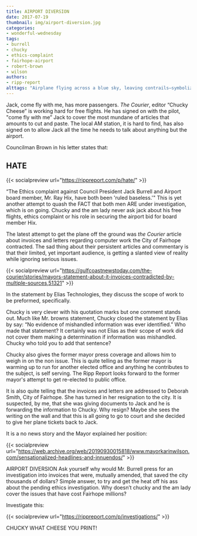 ```yaml
---
title: AIRPORT DIVERSION
date: 2017-07-19
thumbnail: img/airport-diversion.jpg
categories:
- wonderful-wednesday
tags:
- burrell
- chucky
- ethics-complaint
- fairhope-airport
- robert-brown
- wilson
authors:
- ripp-report
alttags: "Airplane flying across a blue sky, leaving contrails—symbolizing pilot Jack’s free flights and coverage for _The Courier_"
---
```

Jack, come fly with me, has more passengers. _The Courier_, editor “Chucky Cheese” is working hard for free flights. He has signed on with the pilot, "come fly with me” Jack to cover the most mundane of articles that amounts to cut and paste. The local AM station, it is hard to find, has also signed on to allow Jack all the time he needs to talk about anything but the airport.

Councilman Brown in his letter states that:

## HATE

{{< socialpreview url="https://rippreport.com/p/hate/" >}}

“The Ethics complaint against Council President Jack Burrell and Airport board member, Mr. Ray Hix, have both been 'ruled baseless.'" This is yet another attempt to quash the FACT that both men ARE under investigation, which is on going. Chucky and the am lady never ask jack about his free flights, ethics complaint or his role in securing the airport bid for board member Hix.

The latest attempt to get the plane off the ground was _the Courier_ article about invoices and letters regarding computer work the City of Fairhope contracted. The sad thing about their persistent articles and commentary is that their limited, yet important audience, is getting a slanted view of reality while ignoring serious issues.

{{< socialpreview url="https://gulfcoastnewstoday.com/the-courier/stories/mayors-statement-about-it-invoices-contradicted-by-multiple-sources,51321" >}}

In the statement by Elias Technologies, they discuss the scope of work to be preformed, specifically.

Chucky is very clever with his quotation marks but one comment stands out. Much like Mr. browns statement, Chucky closed the statement by Elias by say: “No evidence of mishandled information was ever identified.” Who made that statement? It certainly was not Elias as their scope of work did not cover them making a determination if information was mishandled. Chucky who told you to add that sentence?

Chucky also gives the former mayor press coverage and allows him to weigh in on the non issue. This is quite telling as the former mayor is warming up to run for another elected office and anything he contributes to the subject, is self serving. The Ripp Report looks forward to the former mayor's attempt to get re-elected to public office.

It is also quite telling that the invoices and letters are addressed to Deborah Smith, City of Fairhope. She has turned in her resignation to the city. It is suspected, by me, that she was giving documents to Jack and he is forwarding the information to Chucky. Why resign? Maybe she sees the writing on the wall and that this is all going to go to court and she decided to give her plane tickets back to Jack.

It is a no news story and the Mayor explained her position:

{{< socialpreview url="https://web.archive.org/web/20190930015818/www.mayorkarinwilson.com/sensationalized-headlines-and-innuendos/" >}}

AIRPORT DIVERSION Ask yourself why would Mr. Burrell press for an investigation into invoices that were, mutually amended, that saved the city thousands of dollars? Simple answer, to try and get the heat off his ass about the pending ethics investigation. Why doesn’t chucky and the am lady cover the issues that have cost Fairhope millions?

Investigate this:

{{< socialpreview url="https://rippreport.com/p/investigations/" >}}

CHUCKY WHAT CHEESE YOU PRINT!
